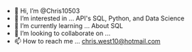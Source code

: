 - 👋 Hi, I’m @Chris10503
- 👀 I’m interested in ... API's SQL, Python, and Data Science
- 🌱 I’m currently learning ... About SQL
- 💞️ I’m looking to collaborate on ...
- 📫 How to reach me ... chris.west10@hotmail.com

<!---
Chris10503/Chris10503 is a ✨ special ✨ repository because its `README.md` (this file) appears on your GitHub profile.
You can click the Preview link to take a look at your changes.
--->
